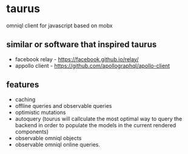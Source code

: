 # taurus
omniql client for javascript based on mobx

## similar or software that inspired taurus

* facebook relay - https://facebook.github.io/relay/
* appollo client - https://github.com/apollographql/apollo-client

## features

* caching 
* offline queries and observable queries
* optimistic mutations
* autoquery (tourus will callculate the most optimal way to query the backend in order to populate the models in the current rendered components) 
* observable omniql objects
* observable omniql online queries. 


